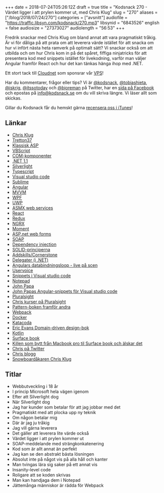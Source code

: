 +++
date = 2018-07-24T05:26:12Z
draft = true
title = "Kodsnack 270 - Värdet ligger i att prylen kommer ut, med Chris Klug"
slug = "270"
aliases = ["/blog/2018/07/24/270"]
categories = ["avsnitt"]
audiofile = "https://traffic.libsyn.com/kodsnack/270.mp3"
libsynid = "6843526"
english = false
audiosize = "27373027"
audiolength = "56:53"
+++

Fredrik snackar med Chris Klug om bland annat att vara pragmatiskt tråkig. Är vi för dåliga på att prata om att leverera värde istället för att snacka om hur vi infört nästa heta ramverk på optimalt sätt? Vi snackar också om att utbilda och om hur Chris kom in på det spåret, fiffiga ninjatricks för att presentera kod med snippets istället för livekodning, varför man väljer Angular framför React och hur det kan tänkas hänga ihop med .NET.

Ett stort tack till [Cloudnet](http://www.cloudnet.se) som sponsrar vår [VPS](http://en.wikipedia.org/wiki/Virtual_private_server)!

Har du kommentarer, frågor eller tips? Vi är [@kodsnack](https://www.twitter.com/kodsnack), [@tobiashieta](https://www.twitter.com/tobiashieta), [@iskrig](https://www.twitter.com/iskrig), [@itssotoday](https://twitter.com/itssotoday) och [@bjoreman](https://www.twitter.com/bjoreman) på Twitter, har en [sida på Facebook](https://www.facebook.com/kodsnack) och epostas på [info@kodsnack.se](mailto:info@kodsnack.se) om du vill skriva längre. Vi läser allt som skickas.

Gillar du Kodsnack får du hemskt gärna [recensera oss i iTunes](http://itunes.apple.com/se/podcast/kodsnack/id561631498?l=en)!

## Länkar ##
* [Chris Klug](https://twitter.com/zerokoll)
* [Tretton37](https://tretton37.com/)
* [Klassisk ASP](https://en.wikipedia.org/wiki/Active_Server_Pages)
* [VBScript](https://en.wikipedia.org/wiki/VBScript)
* [COM-komponenter](https://en.wikipedia.org/wiki/Component_Object_Model)
* [.NET 1.1](https://en.wikipedia.org/wiki/.NET_Framework_version_history#.NET_Framework_1.1)
* [Silverlight](https://en.wikipedia.org/wiki/Microsoft_Silverlight)
* [Typescript](https://en.wikipedia.org/wiki/TypeScript)
* [Visual studio code](https://code.visualstudio.com/)
* [Sublime](https://www.sublimetext.com/)
* [Angular](https://en.wikipedia.org/wiki/AngularJS)
* [MVVM](https://en.wikipedia.org/wiki/Model%E2%80%93view%E2%80%93viewmodel)
* [WPF](https://en.wikipedia.org/wiki/Windows_Presentation_Foundation)
* [UWP](https://en.wikipedia.org/wiki/Universal_Windows_Platform)
* [ASMX web services](https://en.wikipedia.org/wiki/ASP.NET#Other_files)
* [React](https://en.wikipedia.org/wiki/React_%28JavaScript_library%29)
* [Redux](https://en.wikipedia.org/wiki/Redux_%28JavaScript_library%29)
* [NGRX](https://github.com/ngrx)
* [Moment](https://momentjs.com/)
* [ASP.net web forms](https://www.asp.net/web-forms)
* [SOAP](https://en.wikipedia.org/wiki/SOAP)
* [Dependency injection](https://en.wikipedia.org/wiki/Dependency_injection)
* [SOLID-principerna](https://en.wikipedia.org/wiki/SOLID)
* [Addskills/Cornerstone](https://www.addskills.se/)
* [Delegater (i .NET)](https://docs.microsoft.com/en-us/dotnet/csharp/programming-guide/delegates/)
* [Angulars databindningsloop - live på scen](https://vimeo.com/128492023)
* [Uservoice](https://wpdev.uservoice.com/)
* [Snippets i Visual studio code](https://code.visualstudio.com/docs/editor/userdefinedsnippets)
* [Notepad](https://en.wikipedia.org/wiki/Microsoft_Notepad) 
* [John Papa](https://johnpapa.net/)
* [John Papas Angular-snippets för Visual studio code](https://github.com/johnpapa/vscode-angular-snippets)
* [Pluralsight](https://www.pluralsight.com/)
* [Chris kurser på Pluralsight](https://www.pluralsight.com/authors/chris-klug)
* [Pattern-boken framför andra](https://en.wikipedia.org/wiki/Design_Patterns)
* [Webpack](https://en.wikipedia.org/wiki/Webpack)
* [Docker](https://en.wikipedia.org/wiki/Docker_%28software%29)
* [Katacoda](https://katacoda.com/)
* [Eric Evans Domain-driven design-bok](https://www.amazon.com/Domain-Driven-Design-Tackling-Complexity-Software/dp/0321125215)
* [Kotlin](https://en.wikipedia.org/wiki/Kotlin_%28programming_language%29)
* [Surface book](https://en.wikipedia.org/wiki/Surface_Book)
* [Killen som bytt från Macbook pro til Surface book och älskar det](https://char.gd/blog/2018/the-surface-book-2-is-everything-the-macbook-pro-should-be-and-then-some)
* [Chris på Twitter](https://twitter.com/zerokoll)
* [Chris blogg](https://chris.59north.com/)
* [Snowboardåkaren Chris Klug](https://en.wikipedia.org/wiki/Chris_Klug)

## Titlar ##
* Webbutveckling i 18 år
* I princip Microsoft hela vägen igenom
* Efter att Silverlight dog
* När Silverlight dog
* Jag har kunder som betalar för att jag jobbar med det
* Pragmatiskt med att plocka upp ny teknik
* Om någon betalar mig
* Där är jag ju tråkig
* Jag vill gärna leverera
* Det gäller att leverera lite värde också
* Värdet ligger i att prylen kommer ut
* SOAP-meddelande med strängkonkatenering
* Kod som är allt annat än perfekt
* Jag kan se den abstrakt bästa lösningen
* Absolut inte på något vis på alla håll och kanter
* Man tvingas lära sig saker på ett annat vis
* Insanity-level code
* Roligare att se koden skrivas
* Man kan handjaga dem i Notepad
* Jättemånga människor är rädda för Webpack